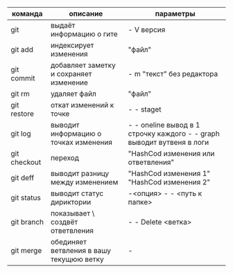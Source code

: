 | команда | описание | параметры |
| - | - | - |
| git | выдаёт информацию о гите | - V версия |
| git add| индексирует изменения | "файл" |
| git commit| добавляет заметку и сохраняет изменение | - m "текст" без редактора|
| git rm| удаляет файл | "файл" |
| git restore| откат изменений к точке | - - staget |
| git log| выводит информацию о точках изменения | - - oneline вывод в 1 строчку каждого - - graph выводит вутвеня в логи|
| git checkout| переход | "HashCod изменения или ответвления" |
| git deff| выводит разницу между изменением | "HashCod изменения 1" "HashCod изменения 2" |
| git status| выводит статус дириктории | -<опция> - - <путь к папке> |
| git branch | показывает \ создвёт ответвления | - - Delete <ветка> |
| git merge | обединяет ветвления в вашу текущюю ветку | - |
